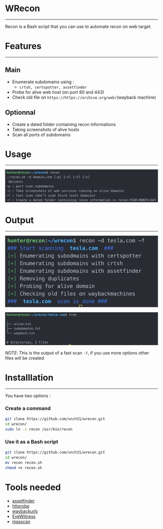 # WRecon

---------

Recon is a Bash script that you can use to automate recon on web target.

# Features

---------

## Main 

* Enumerate subdomains using :
  * `crtsh, certspotter, assetfinder`
* Probe for alive web host (on port 80 and 443)
* Check old file on `https://https://archive.org/web/`(wayback machine)

## Optionnal

* Create a dated folder containing recon informations
* Taking screenshots of alive hosts
* Scan all ports of subdomains

# Usage

-------

![recon usage](./images/usage.png)

# Output

-------

![recon usage](./images/example.png)

![recon usage](./images/output.png)

*NOTE*: This is the output of a fast scan `-f`, if you use more options other files will be created

# Installlation

-------

You have two options : 

### Create a command

```bash
git clone https://github.com/vnch31/wrecon.git
cd wrecon/
sudo ln -s recon /usr/bin/recon
```

### Use it as a Bash script

```bash
git clone https://github.com/vnch31/wrecon.git
cd wrecon/
mv recon recon.sh
chmod +x recon.sh
```

# Tools needed

* [assetfinder](https://github.com/tomnomnom/assetfinder)
* [httprobe](https://github.com/tomnomnom/httprobe)
* [waybackurls](https://github.com/tomnomnom/waybackurls)
* [EyeWitness](https://github.com/FortyNorthSecurity/EyeWitness)
* [masscan](https://github.com/robertdavidgraham/masscan)


